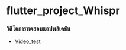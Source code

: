 # flutter_project_Whispr

### วิดีโอการทดสอบแอปพลิเคชัน
- [Video_test](https://youtube.com/shorts/LnP73yaP9fM)



